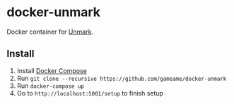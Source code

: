 # docker-unmark
Docker container for [Unmark](https://github.com/plainmade/unmark).

## Install 

1.  Install [Docker Compose](https://docs.docker.com/compose/)
2.  Run `git clone --recursive https://github.com/gameame/docker-unmark`
3.  Run `docker-compose up`
4.  Go to `http://localhost:5001/setup` to finish setup
